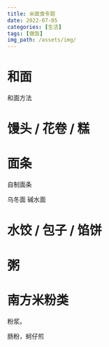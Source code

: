 ```yaml
---
title: 米面食专题
date: 2022-07-05
categories: [生活]
tags: [做饭]
img_path: /assets/img/
---
```

 
# 和面
和面方法


# 馒头 / 花卷 / 糕


# 面条
自制面条

乌冬面
碱水面

# 水饺 / 包子 / 馅饼



# 粥

# 南方米粉类

粉浆。

肠粉，蚵仔煎



